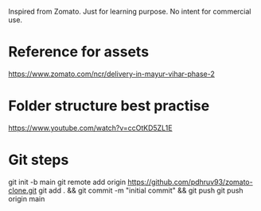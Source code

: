 Inspired from Zomato. Just for learning purpose. No intent for commercial use.

Reference for assets
=====================================================
https://www.zomato.com/ncr/delivery-in-mayur-vihar-phase-2

Folder structure best practise
======================================================
https://www.youtube.com/watch?v=ccOtKD5ZL1E


Git steps
====================================================
git init -b main git remote add origin https://github.com/pdhruv93/zomato-clone.git git add . && git commit -m "initial commit" && git push git push origin main